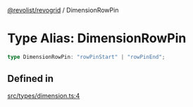 [@revolist/revogrid](README.md) / DimensionRowPin

# Type Alias: DimensionRowPin

```ts
type DimensionRowPin: "rowPinStart" | "rowPinEnd";
```

## Defined in

[src/types/dimension.ts:4](https://github.com/revolist/revogrid/blob/ec98f5e49749ad8581a7f9ebef8e2f6167a106af/src/types/dimension.ts#L4)
